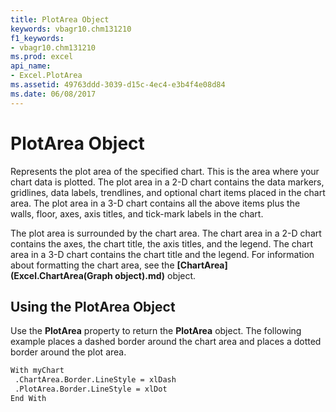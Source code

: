 ```yaml
---
title: PlotArea Object
keywords: vbagr10.chm131210
f1_keywords:
- vbagr10.chm131210
ms.prod: excel
api_name:
- Excel.PlotArea
ms.assetid: 49763ddd-3039-d15c-4ec4-e3b4f4e08d84
ms.date: 06/08/2017
---
```



# PlotArea Object

Represents the plot area of the specified chart. This is the area where your chart data is plotted. The plot area in a 2-D chart contains the data markers, gridlines, data labels, trendlines, and optional chart items placed in the chart area. The plot area in a 3-D chart contains all the above items plus the walls, floor, axes, axis titles, and tick-mark labels in the chart.

The plot area is surrounded by the chart area. The chart area in a 2-D chart contains the axes, the chart title, the axis titles, and the legend. The chart area in a 3-D chart contains the chart title and the legend. For information about formatting the chart area, see the  **[ChartArea](Excel.ChartArea(Graph object).md)** object.

## Using the PlotArea Object

Use the  **PlotArea** property to return the **PlotArea** object. The following example places a dashed border around the chart area and places a dotted border around the plot area.


```vb
With myChart 
 .ChartArea.Border.LineStyle = xlDash 
 .PlotArea.Border.LineStyle = xlDot 
End With
```



